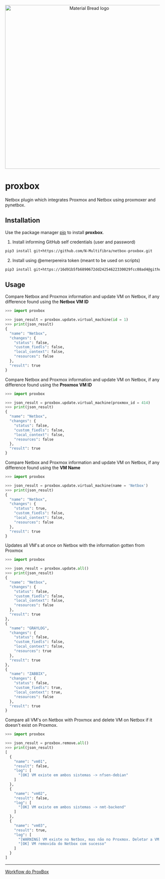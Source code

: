 <p align="center">
  <img width="532" src="https://github.com/N-Multifibra/proxbox/blob/main/etc/img/proxbox-full-logo.png" alt="Material Bread logo">
</p>


# proxbox
Netbox plugin which integrates Proxmox and Netbox using proxmoxer and pynetbox.


## Installation

Use the package manager [pip](https://pip.pypa.io/en/stable/) to install **proxbox**.

1. Install informing GitHub self credentials (user and password)

```bash
pip3 install git+https://github.com/N-Multifibra/netbox-proxbox.git

```
2. Install using @emerpereira token (meant to be used on scripts)

```bash
pip3 install git+https://16d91b5fb6890672dd24254622330029fcc08ad4@github.com/N-Multifibra/netbox-proxbox.git
```

## Usage

Compare Netbox and Proxmox information and update VM on Netbox, if any difference found using the **Netbox VM ID**

```python
>>> import proxbox

>>> json_result = proxbox.update.virtual_machine(id = 1)
>>> print(json_result)
{
  "name": "Netbox",
  "changes": {
    "status": false,
    "custom_fiedls": false,
    "local_context": false,
    "resources": false
  },
  "result": true
}
```
Compare Netbox and Proxmox information and update VM on Netbox, if any difference found using the **Proxmox VM ID**

```python
>>> import proxbox

>>> json_result = proxbox.update.virtual_machine(proxmox_id = 414)
>>> print(json_result)
{
  "name": "Netbox",
  "changes": {
    "status": false,
    "custom_fiedls": false,
    "local_context": false,
    "resources": false
  },
  "result": true
}
```

Compare Netbox and Proxmox information and update VM on Netbox, if any difference found using the **VM Name**

```python
>>> import proxbox

>>> json_result = proxbox.update.virtual_machine(name = 'Netbox')
>>> print(json_result)
{
  "name": "Netbox",
  "changes": {
    "status": true,
    "custom_fiedls": false,
    "local_context": false,
    "resources": false
  },
  "result": true
}
```

Updates all VM's at once on Netbox with the information gotten from Proxmox

```python
>>> import proxbox

>>> json_result = proxbox.update.all()
>>> print(json_result)
{
  "name": "Netbox",
  "changes": {
    "status": false,
    "custom_fiedls": false,
    "local_context": false,
    "resources": false
  },
  "result": true
},
{
  "name": "GRAYLOG",
  "changes": {
    "status": false,
    "custom_fiedls": false,
    "local_context": false,
    "resources": true
  },
  "result": true
},
{
  "name": "ZABBIX",
  "changes": {
    "status": false,
    "custom_fiedls": true,
    "local_context": true,
    "resources": false
  },
  "result": true
}
```

Compare all VM's on Netbox with Proxmox and delete VM on Netbox if it doesn't exist on Proxmox.

```python
>>> import proxbox

>>> json_result = proxbox.remove.all()
>>> print(json_result)
[
  {
    "name": "vm01",
    "result": false,
    "log": [
      "[OK] VM existe em ambos sistemas -> nfsen-debian"
    ]
  },
  {
    "name": "vm02",
    "result": false,
    "log": [
      "[OK] VM existe em ambos sistemas -> nmt-backend"
    ]
  },
  {
    "name": "vm03",
    "result": true,
    "log": [
      "[WARNING] VM existe no Netbox, mas não no Proxmox. Deletar a VM! -> teste123",
      "[OK] VM removida do Netbox com sucesso"
    ]
  }
]
```

---

[Workflow do ProxBox](https://whimsical.com/proxbox-integracao-netbox-e-proxmox-XtrSijkFx2ZUKmkcAZqoUx)
